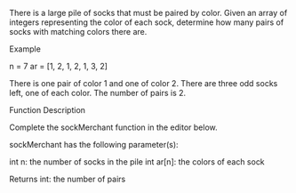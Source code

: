 There is a large pile of socks that must be paired by color. Given an array of integers representing the color of each sock, determine how many pairs of socks with matching colors there are.

Example

n = 7
ar = [1, 2, 1, 2, 1, 3, 2]

There is one pair of color 1 and one of color 2. There are three odd socks left, one of each color. The number of pairs is 2.

Function Description

Complete the sockMerchant function in the editor below.

sockMerchant has the following parameter(s):

int n: the number of socks in the pile
int ar[n]: the colors of each sock

Returns
int: the number of pairs